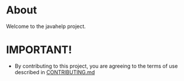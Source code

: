 # About

Welcome to the javahelp project.



# IMPORTANT!

* By contributing to this project, you are agreeing to the terms of use described in [CONTRIBUTING.md](./CONTRIBUTING.md)

